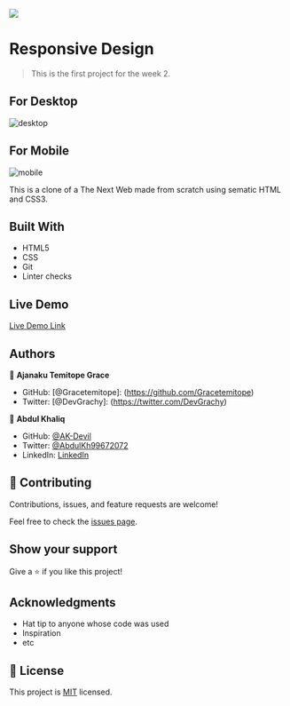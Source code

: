 ![](https://img.shields.io/badge/Microverse-blueviolet)

# Responsive Design

> This is the first project for the week 2.

## For Desktop

![desktop](https://user-images.githubusercontent.com/58818795/101042646-452ac580-3532-11eb-8344-f0d1caf015e6.png)

## For Mobile

![mobile](https://user-images.githubusercontent.com/58818795/101042680-4d830080-3532-11eb-8b34-7a854e367e06.png)

This is a clone of a The Next Web made from scratch using sematic HTML and CSS3.

## Built With

- HTML5
- CSS
- Git
- Linter checks

## Live Demo

[Live Demo Link](https://gracetemitope.github.io/TNW-Project/)

## Authors

👤 **Ajanaku Temitope Grace**


- GitHub: [@Gracetemitope]: (https://github.com/Gracetemitope)
- Twitter: [@DevGrachy]: (https://twitter.com/DevGrachy)


👤 **Abdul Khaliq**

- GitHub: [@AK-Devil](https://github.com/AK-Devil)
- Twitter: [@AbdulKh99672072](https://twitter.com/AbdulKh99672072)
- LinkedIn: [LinkedIn](https://linkedin.com/abdul-khaliq-89452b1a9)

## 🤝 Contributing

Contributions, issues, and feature requests are welcome!

Feel free to check the [issues page](issues/).

## Show your support

Give a ⭐️ if you like this project!

## Acknowledgments

- Hat tip to anyone whose code was used
- Inspiration
- etc

## 📝 License

This project is [MIT](lic.url) licensed.
